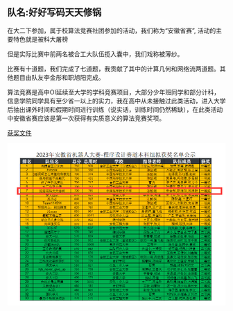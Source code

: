 ## 队名:好好写码天天修锅

在大二下参加，属于校算法竞赛社团参加的活动，我们称为“安徽省赛”, 活动的主要特色就是被科大屠榜

但是实际比赛中前两名被合工大队伍揽入囊中，我们戏称被薄纱。

比赛有十道题，我们完成了七道题，我贡献了其中的计算几何和网络流两道题。其他题目由队友李金彤和职旭阳完成。

算法竞赛是高中OI延续至大学的学科竞赛项目，大部分少年班同学和部分计科，信息学院同学具有至少省一以上的实力，我在高中从未接触过此类活动，进入大学后抽出课外时间和假期时间进行训练（说实话，训练时间仍然稀缺），在此类活动中安徽省赛应该是第一次获得有实质意义的算法竞赛奖项。

[获奖文件](../src/AnhuiOI.pdf)

![anhuioi](../src/AnhuiOI.png)